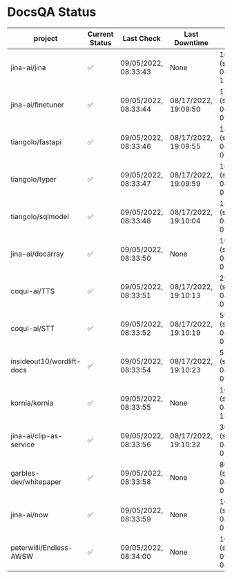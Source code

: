 # DocsQA Status

|         project         |Current Status|     Last Check     |   Last Downtime    |              % Uptime               |
|-------------------------|--------------|--------------------|--------------------|-------------------------------------|
|jina-ai/jina             |✅            |09/05/2022, 08:33:43|None                |100.000 (since 08/29/2022, 11:24:14) |
|jina-ai/finetuner        |✅            |09/05/2022, 08:33:44|08/17/2022, 19:09:50|1361.801 (since 08/15/2022, 07:09:42)|
|tiangolo/fastapi         |✅            |09/05/2022, 08:33:46|08/17/2022, 19:09:55|1361.610 (since 08/15/2022, 07:09:42)|
|tiangolo/typer           |✅            |09/05/2022, 08:33:47|08/17/2022, 19:09:59|1661.142 (since 08/15/2022, 07:09:42)|
|tiangolo/sqlmodel        |✅            |09/05/2022, 08:33:48|08/17/2022, 19:10:04|1384.522 (since 08/15/2022, 07:09:42)|
|jina-ai/docarray         |✅            |09/05/2022, 08:33:50|None                |100.000 (since 08/24/2022, 01:39:12) |
|coqui-ai/TTS             |✅            |09/05/2022, 08:33:51|08/17/2022, 19:10:13|29.814 (since 08/15/2022, 07:09:42)  |
|coqui-ai/STT             |✅            |09/05/2022, 08:33:52|08/17/2022, 19:10:19|592.693 (since 08/15/2022, 07:09:42) |
|insideout10/wordlift-docs|✅            |09/05/2022, 08:33:54|08/17/2022, 19:10:23|531.697 (since 08/15/2022, 07:09:42) |
|kornia/kornia            |✅            |09/05/2022, 08:33:55|None                |100.000 (since 08/30/2022, 13:49:49) |
|jina-ai/clip-as-service  |✅            |09/05/2022, 08:33:56|08/17/2022, 19:10:32|30.016 (since 08/15/2022, 07:09:42)  |
|garbles-dev/whitepaper   |✅            |09/05/2022, 08:33:58|None                |80.526 (since 08/24/2022, 01:39:12)  |
|jina-ai/now              |✅            |09/05/2022, 08:33:59|None                |100.000 (since 08/24/2022, 01:39:12) |
|peterwilli/Endless-AWSW  |✅            |09/05/2022, 08:34:00|None                |100.000 (since 09/05/2022, 08:33:35) |

